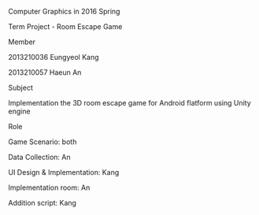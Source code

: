 Computer Graphics in 2016 Spring

Term Project - Room Escape Game




Member

2013210036 Eungyeol Kang

2013210057 Haeun An




Subject

Implementation the 3D room escape game for Android flatform using Unity engine




Role

Game Scenario: both

Data Collection: An

UI Design & Implementation: Kang

Implementation room: An

Addition script: Kang